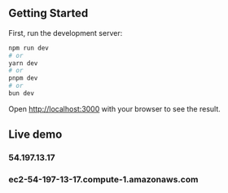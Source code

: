 ## Getting Started

First, run the development server:

```bash
npm run dev
# or
yarn dev
# or
pnpm dev
# or
bun dev
```

Open [http://localhost:3000](http://localhost:3000) with your browser to see the result.

## Live demo

### 54.197.13.17
### ec2-54-197-13-17.compute-1.amazonaws.com
